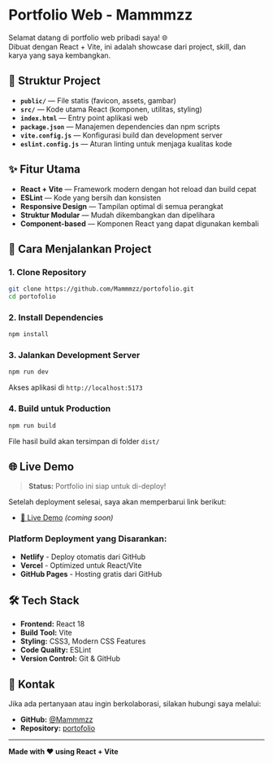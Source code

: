 # Portfolio Web - Mammmzz

Selamat datang di portfolio web pribadi saya! 🌐  
Dibuat dengan React + Vite, ini adalah showcase dari project, skill, dan karya yang saya kembangkan.

## 📁 Struktur Project

- **`public/`** — File statis (favicon, assets, gambar)  
- **`src/`** — Kode utama React (komponen, utilitas, styling)  
- **`index.html`** — Entry point aplikasi web  
- **`package.json`** — Manajemen dependencies dan npm scripts  
- **`vite.config.js`** — Konfigurasi build dan development server  
- **`eslint.config.js`** — Aturan linting untuk menjaga kualitas kode  

## ✨ Fitur Utama

- **React + Vite** — Framework modern dengan hot reload dan build cepat
- **ESLint** — Kode yang bersih dan konsisten
- **Responsive Design** — Tampilan optimal di semua perangkat
- **Struktur Modular** — Mudah dikembangkan dan dipelihara
- **Component-based** — Komponen React yang dapat digunakan kembali

## 🚀 Cara Menjalankan Project

### 1. Clone Repository
```bash
git clone https://github.com/Mammmzz/portofolio.git
cd portofolio
```

### 2. Install Dependencies
```bash
npm install
```

### 3. Jalankan Development Server
```bash
npm run dev
```
Akses aplikasi di `http://localhost:5173`

### 4. Build untuk Production
```bash
npm run build
```
File hasil build akan tersimpan di folder `dist/`

## 🌐 Live Demo

> **Status:** Portfolio ini siap untuk di-deploy!

Setelah deployment selesai, saya akan memperbarui link berikut:
- [🔗 Live Demo](https://mammmzz.github.io/portofolio/) *(coming soon)*

### Platform Deployment yang Disarankan:
- **Netlify** - Deploy otomatis dari GitHub
- **Vercel** - Optimized untuk React/Vite  
- **GitHub Pages** - Hosting gratis dari GitHub

## 🛠️ Tech Stack

- **Frontend:** React 18
- **Build Tool:** Vite
- **Styling:** CSS3, Modern CSS Features
- **Code Quality:** ESLint
- **Version Control:** Git & GitHub

## 📧 Kontak

Jika ada pertanyaan atau ingin berkolaborasi, silakan hubungi saya melalui:
- **GitHub:** [@Mammmzz](https://github.com/Mammmzz)
- **Repository:** [portofolio](https://github.com/Mammmzz/portofolio)

---

**Made with ❤️ using React + Vite**
